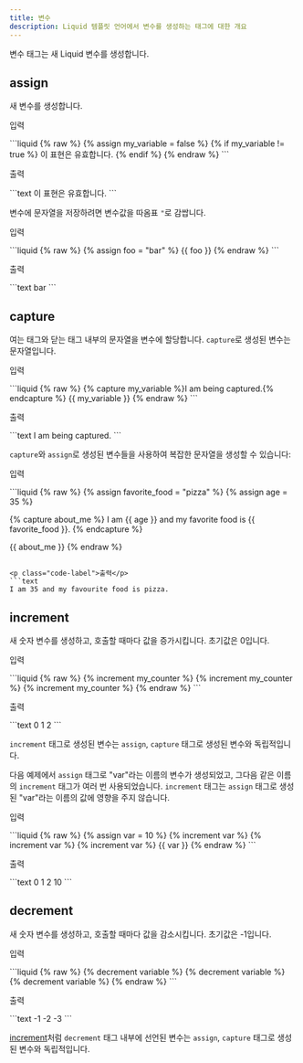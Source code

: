 ```yaml
---
title: 변수
description: Liquid 템플릿 언어에서 변수를 생성하는 태그에 대한 개요
---
```


변수 태그는 새 Liquid 변수를 생성합니다.

## assign

새 변수를 생성합니다.

<p class="code-label">입력</p>
```liquid
{% raw %}
{% assign my_variable = false %}
{% if my_variable != true %}
  이 표현은 유효합니다.
{% endif %}
{% endraw %}
```

<p class="code-label">출력</p>
```text
이 표현은 유효합니다.
```

변수에 문자열을 저장하려면 변수값을 따옴표 `"`로 감쌉니다.

<p class="code-label">입력</p>
```liquid
{% raw %}
{% assign foo = "bar" %}
{{ foo }}
{% endraw %}
```

<p class="code-label">출력</p>
```text
bar
```

## capture

여는 태그와 닫는 태그 내부의 문자열을 변수에 할당합니다. `capture`로 생성된 변수는 문자열입니다.

<p class="code-label">입력</p>
```liquid
{% raw %}
{% capture my_variable %}I am being captured.{% endcapture %}
{{ my_variable }}
{% endraw %}
```

<p class="code-label">출력</p>
```text
I am being captured.
```

`capture`와 `assign`로 생성된 변수들을 사용하여 복잡한 문자열을 생성할 수 있습니다:

<p class="code-label">입력</p>
```liquid
{% raw %}
{% assign favorite_food = "pizza" %}
{% assign age = 35 %}

{% capture about_me %}
I am {{ age }} and my favorite food is {{ favorite_food }}.
{% endcapture %}

{{ about_me }}
{% endraw %}
```

<p class="code-label">출력</p>
```text
I am 35 and my favourite food is pizza.
```

## increment

새 숫자 변수를 생성하고, 호출할 때마다 값을 증가시킵니다. 초기값은 0입니다.

<p class="code-label">입력</p>
```liquid
{% raw %}
{% increment my_counter %}
{% increment my_counter %}
{% increment my_counter %}
{% endraw %}
```

<p class="code-label">출력</p>
```text
0
1
2
```

`increment` 태그로 생성된 변수는 `assign`, `capture` 태그로 생성된 변수와 독립적입니다.

다음 예제에서 `assign` 태그로 "var"라는 이름의 변수가 생성되었고, 그다음 같은 이름의 `increment` 태그가 여러 번 사용되었습니다. `increment` 태그는 `assign` 태그로 생성된 "var"라는 이름의 값에 영향을 주지 않습니다.

<p class="code-label">입력</p>
```liquid
{% raw %}
{% assign var = 10 %}
{% increment var %}
{% increment var %}
{% increment var %}
{{ var }}
{% endraw %}
```

<p class="code-label">출력</p>
```text
0
1
2
10
```

## decrement

새 숫자 변수를 생성하고, 호출할 때마다 값을 감소시킵니다. 초기값은 -1입니다.

<p class="code-label">입력</p>
```liquid
{% raw %}
{% decrement variable %}
{% decrement variable %}
{% decrement variable %}
{% endraw %}
```

<p class="code-label">출력</p>
```text
-1
-2
-3
```

[increment](#increment)처럼 `decrement` 태그 내부에 선언된 변수는 `assign`, `capture` 태그로 생성된 변수와 독립적입니다.